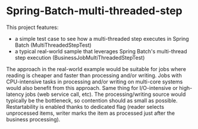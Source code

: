 Spring-Batch-multi-threaded-step
================================

This project features:
  - a simple test case to see how a multi-threaded step executes in Spring Batch (MultiThreadedStepTest)
  - a typical real-world sample that leverages Spring Batch's multi-thread step execution (BusinessJobMultiThreadedStepTest)

The approach in the real-world example would be suitable for jobs where reading is cheaper and faster 
than processing and/or writing. Jobs with CPU-intensive tasks in processing and/or writing on multi-core systems would
also benefit from this approach. Same thing for I/O-intensive or high-latency jobs (web service call, etc).
The processing/writing source would typically be the bottleneck, so contention should as small as possible.
Restartability is enabled thanks to dedicated flag (reader selects unprocessed items, writer marks the item
as processed just after the business processing).